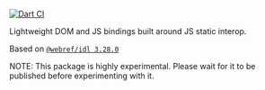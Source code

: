 [![Dart CI](https://github.com/dart-lang/web/actions/workflows/test-package.yml/badge.svg)](https://github.com/dart-lang/web/actions/workflows/test-package.yml)

Lightweight DOM and JS bindings built around JS static interop.

<!-- START updated by /tool/update_bindings.dart. Do not modify by hand -->
Based on [`@webref/idl 3.28.0`](https://www.npmjs.com/package/@webref/idl/v/3.28.0)
<!-- END updated by /tool/update_bindings.dart. Do not modify by hand -->

NOTE: This package is highly experimental. Please wait for it to be published
before experimenting with it.
